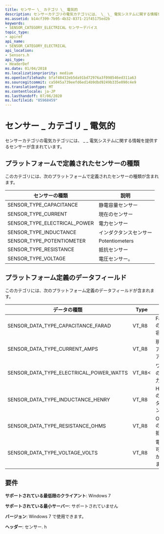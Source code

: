 ```yaml
---
title: センサー \_ カテゴリ \_ 電気的
description: センサーカテゴリの電気カテゴリには、 \_ \_ 電気システムに関する情報を提供するセンサーが含まれています。
ms.assetid: b14cf399-7b95-4b32-8371-21f45175ed2b
keywords:
- SENSOR_CATEGORY_ELECTRICAL センサーデバイス
topic_type:
- apiref
api_name:
- SENSOR_CATEGORY_ELECTRICAL
api_location:
- Sensors.h
api_type:
- HeaderDef
ms.date: 01/04/2018
ms.localizationpriority: medium
ms.openlocfilehash: bfaf48432eb5da91bd72976a3f098546ed311a63
ms.sourcegitcommit: ca5045a739eefd6ed14b9dbd9249b335e090c4e9
ms.translationtype: MT
ms.contentlocale: ja-JP
ms.lasthandoff: 07/06/2020
ms.locfileid: "85968459"
---
```

# <a name="sensor_category_electrical"></a>センサー \_ カテゴリ \_ 電気的


センサーカテゴリの電気カテゴリには、 \_ \_ 電気システムに関する情報を提供するセンサーが含まれています。

## <a name="platform-defined-sensor-types"></a>プラットフォームで定義されたセンサーの種類

このカテゴリには、次のプラットフォームで定義されたセンサーの種類が含まれます。

|センサーの種類|説明|
|--|--|
|SENSOR_TYPE_CAPACITANCE|静電容量センサー|
|SENSOR_TYPE_CURRENT|現在のセンサー|
|SENSOR_TYPE_ELECTRICAL_POWER|電力センサー|
|SENSOR_TYPE_INDUCTANCE|インダクタンスセンサー|
|SENSOR_TYPE_POTENTIOMETER|Potentiometers|
|SENSOR_TYPE_RESISTANCE|抵抗センサー|
|SENSOR_TYPE_VOLTAGE|電圧センサー。|

 

## <a name="platform-defined-data-fields"></a>プラットフォーム定義のデータフィールド

このカテゴリには、次のプラットフォーム定義のデータフィールドが含まれます。

|データの種類|Type|説明|
|--|--|--|
|SENSOR_DATA_TYPE_CAPACITANCE_FARAD|VT_R8|Farads の静電容量。|
|SENSOR_DATA_TYPE_CURRENT_AMPS|VT_R8|現在のアンペア。|
|SENSOR_DATA_TYPE_ELECTRICAL_POWER_WATTS|VT_R8<|ワットの電力。|
|SENSOR_DATA_TYPE_INDUCTANCE_HENRY|VT_R8|Henries のインダクタンス。|
|SENSOR_DATA_TYPE_RESISTANCE_OHMS|VT_R8|Ohms の >の抵抗。|
|SENSOR_DATA_TYPE_VOLTAGE_VOLTS|VT_R8|電圧の可能性があります。|

 

## <a name="requirements"></a>要件


**サポートされている最低限のクライアント**: Windows 7

**サポートされている最小サーバー**: サポートされていません

**バージョン**: Windows 7 で使用できます。

**ヘッダー**: センサー. h



 

 






